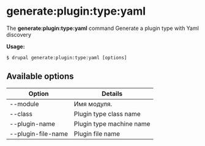 # generate:plugin:type:yaml
The **generate:plugin:type:yaml** command Generate a plugin type with Yaml discovery

**Usage:**
```
$ drupal generate:plugin:type:yaml [options] 
```

## Available options
Option | Details
-------|-------------
--module | Имя модуля.
--class | Plugin type class name
--plugin-name | Plugin type machine name
--plugin-file-name | Plugin file name

